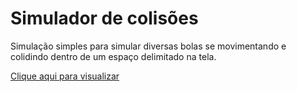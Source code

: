 # Simulador de colisões

Simulação simples para simular diversas bolas se movimentando e colidindo dentro de um espaço delimitado na tela.

[Clique aqui para visualizar](otaviooalmeida.github.io)
